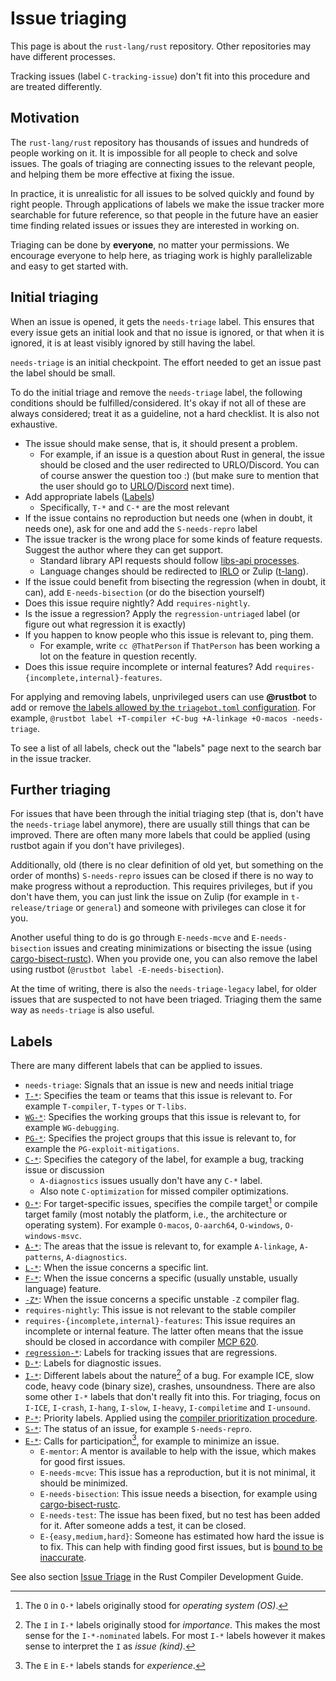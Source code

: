# Issue triaging

This page is about the `rust-lang/rust` repository. Other repositories may have different processes.

Tracking issues (label `C-tracking-issue`) don't fit into this procedure and are treated differently.

## Motivation

The `rust-lang/rust` repository has thousands of issues and hundreds of people working on it.
It is impossible for all people to check and solve issues. The goals of triaging are connecting
issues to the relevant people, and helping them be more effective at fixing the issue.

In practice, it is unrealistic for all issues to be solved quickly and found by right people.
Through applications of labels we make the issue tracker more searchable for future reference,
so that people in the future have an easier time finding related issues or issues they are interested
in working on.

Triaging can be done by **everyone**, no matter your permissions. We encourage everyone to help here,
as triaging work is highly parallelizable and easy to get started with.

## Initial triaging

When an issue is opened, it gets the `needs-triage` label. This ensures that every issue gets an initial
look and that no issue is ignored, or that when it is ignored, it is at least visibly ignored by still having the label.

`needs-triage` is an initial checkpoint. The effort needed to get an issue past the label should be small.

To do the initial triage and remove the `needs-triage` label, the following conditions should be fulfilled/considered.
It's okay if not all of these are always considered; treat it as a guideline, not a hard checklist. It is also not exhaustive.

- The issue should make sense, that is, it should present a problem.
    - For example, if an issue is a question about Rust in general, the issue should be closed and the user redirected to URLO/Discord.
      You can of course answer the question too :) (but make sure to mention that the user should go to [URLO]/[Discord] next time).
- Add appropriate labels ([Labels](#labels))
    - Specifically, `T-*` and `C-*` are the most relevant
- If the issue contains no reproduction but needs one (when in doubt, it needs one), ask for one and add the `S-needs-repro` label
- The issue tracker is the wrong place for some kinds of feature requests. Suggest the author where they can get support.
    - Standard library API requests should follow [libs-api processes](https://std-dev-guide.rust-lang.org/development/feature-lifecycle.html).
    - Language changes should be redirected to [IRLO] or Zulip ([t-lang](https://rust-lang.zulipchat.com/#narrow/stream/213817-t-lang)).
- If the issue could benefit from bisecting the regression (when in doubt, it can), add `E-needs-bisection` (or do the bisection yourself)
- Does this issue require nightly? Add `requires-nightly`.
- Is the issue a regression? Apply the `regression-untriaged` label (or figure out what regression it is exactly)
- If you happen to know people who this issue is relevant to, ping them.
    - For example, write `cc @ThatPerson` if `ThatPerson` has been working a lot on the feature in question recently.
- Does this issue require incomplete or internal features? Add `requires-{incomplete,internal}-features`.

For applying and removing labels, unprivileged users can use **@rustbot** to add or remove
[the labels allowed by the `triagebot.toml` configuration](https://github.com/rust-lang/rust/blob/master/triagebot.toml).
For example, `@rustbot label +T-compiler +C-bug +A-linkage +O-macos -needs-triage`.

To see a list of all labels, check out the "labels" page next to the search bar in the issue tracker.

[URLO]: https://users.rust-lang.org
[IRLO]: https://internals.rust-lang.org/
[Discord]: https://discord.gg/rust-lang

## Further triaging

For issues that have been through the initial triaging step (that is, don't have the `needs-triage` label anymore), there are usually
still things that can be improved. There are often many more labels that could be applied (using rustbot again if you don't have privileges).

Additionally, old (there is no clear definition of old yet, but something on the order of months) `S-needs-repro` issues can be closed
if there is no way to make progress without a reproduction. This requires privileges, but if you don't have them, you can just link the issue
on Zulip (for example in `t-release/triage` or `general`) and someone with privileges can close it for you.

Another useful thing to do is go through `E-needs-mcve` and `E-needs-bisection` issues and creating minimizations or bisecting the issue
(using [cargo-bisect-rustc](`https://github.com/rust-lang/cargo-bisect-rustc`)). When you provide one, you can also remove the label
using rustbot (`@rustbot label -E-needs-bisection`).

At the time of writing, there is also the `needs-triage-legacy` label, for older issues that are suspected to not have been triaged.
Triaging them the same way as `needs-triage` is also useful.

## Labels

There are many different labels that can be applied to issues.

- `needs-triage`: Signals that an issue is new and needs initial triage
- [`T-*`]: Specifies the team or teams that this issue is relevant to. For example `T-compiler`, `T-types` or `T-libs`.
- [`WG-*`]: Specifies the working groups that this issue is relevant to, for example `WG-debugging`.
- [`PG-*`]: Specifies the project groups that this issue is relevant to, for example the `PG-exploit-mitigations`.
- [`C-*`]: Specifies the category of the label, for example a bug, tracking issue or discussion
    - `A-diagnostics` issues usually don't have any `C-*` label.
    - Also note `C-optimization` for missed compiler optimizations.
- [`O-*`]: For target-specific issues, specifies the compile target[^1] or compile target family (most notably the platform, i.e., the architecture or operating system). For example `O-macos`, `O-aarch64`, `O-windows`, `O-windows-msvc`.
- [`A-*`]: The areas that the issue is relevant to, for example `A-linkage`, `A-patterns`, `A-diagnostics`.
- [`L-*`]: When the issue concerns a specific lint.
- [`F-*`]: When the issue concerns a specific (usually unstable, usually language) feature.
- [`-Z*`]: When the issue concerns a specific unstable `-Z` compiler flag.
- `requires-nightly`: This issue is not relevant to the stable compiler
- `requires-{incomplete,internal}-features`: This issue requires an incomplete or internal feature. The latter often means that the issue
    should be closed in accordance with compiler [MCP 620](https://github.com/rust-lang/compiler-team/issues/620).
- [`regression-*`]: Labels for tracking issues that are regressions.
- [`D-*`]: Labels for diagnostic issues.
- [`I-*`]: Different labels about the nature[^2] of a bug. For example ICE, slow code, heavy code (binary size), crashes, unsoundness.
  There are also some other `I-*` labels that don't really fit into this. For triaging, focus on `I-ICE`, `I-crash`, `I-hang`, `I-slow`, `I-heavy`, `I-compiletime` and `I-unsound`.
- [`P-*`]: Priority labels. Applied using the [compiler prioritization procedure](../compiler/prioritization.md).
- [`S-*`]: The status of an issue, for example `S-needs-repro`.
- [`E-*`]: Calls for participation[^3], for example to minimize an issue.
    - `E-mentor`: A mentor is available to help with the issue, which makes for good first issues.
    - `E-needs-mcve`: This issue has a reproduction, but it is not minimal, it should be minimized.
    - `E-needs-bisection`: This issue needs a bisection, for example using [cargo-bisect-rustc](https://github.com/rust-lang/cargo-bisect-rustc).
    - `E-needs-test`: The issue has been fixed, but no test has been added for it. After someone adds a test, it can be closed.
    - `E-{easy,medium,hard}`: Someone has estimated how hard the issue is to fix. This can help with finding good first issues, but is [bound to be inaccurate](https://en.wikipedia.org/wiki/Curse_of_knowledge).

See also section [Issue Triage](https://rustc-dev-guide.rust-lang.org/contributing.html#issue-triage) in the Rust Compiler Development Guide.

[`T-*`]: https://github.com/rust-lang/rust/labels?q=T-
[`WG-*`]: https://github.com/rust-lang/rust/labels?q=WG-
[`PG-*`]: https://github.com/rust-lang/rust/labels?q=PG-
[`C-*`]: https://github.com/rust-lang/rust/labels?q=C-
[`O-*`]: https://github.com/rust-lang/rust/labels?q=O-
[`A-*`]: https://github.com/rust-lang/rust/labels?q=A-
[`L-*`]: https://github.com/rust-lang/rust/labels?q=L-
[`F-*`]: https://github.com/rust-lang/rust/labels?q=F-
[`-Z*`]: https://github.com/rust-lang/rust/labels?q=-Z
[`regression-*`]: https://github.com/rust-lang/rust/labels?q=regression-
[`D-*`]: https://github.com/rust-lang/rust/labels?q=D-
[`I-*`]: https://github.com/rust-lang/rust/labels?q=I-
[`P-*`]: https://github.com/rust-lang/rust/labels?q=P-
[`S-*`]: https://github.com/rust-lang/rust/labels?q=S-
[`E-*`]: https://github.com/rust-lang/rust/labels?q=E-
[^1]: The `O` in `O-*` labels originally stood for *operating system (OS)*.
[^2]: The `I` in `I-*` labels originally stood for *importance*. This makes the most sense for the `I-*-nominated` labels. For most `I-*` labels however it makes sense to interpret the `I` as *issue (kind)*.
[^3]: The `E` in `E-*` labels stands for *experience*.
